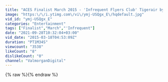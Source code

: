 ```yaml
---
title: "ACES Finalist March 2015 - 'Infrequent Flyers Club' Tigerair by McCann Melbourne"
image: "https:\/\/i.ytimg.com\/vi\/ymj-USQgx_E\/hqdefault.jpg"
vid_id: "ymj-USQgx_E"
categories: "Entertainment"
tags: ["Finalist","March","'Infrequent"]
date: "2021-09-28T10:32:04+03:00"
vid_date: "2015-03-18T04:53:09Z"
duration: "PT1M34S"
viewcount: "3538"
likeCount: "8"
dislikeCount: "0"
channel: "ValmorganDigital"
---
```

{% raw %}{% endraw %}
